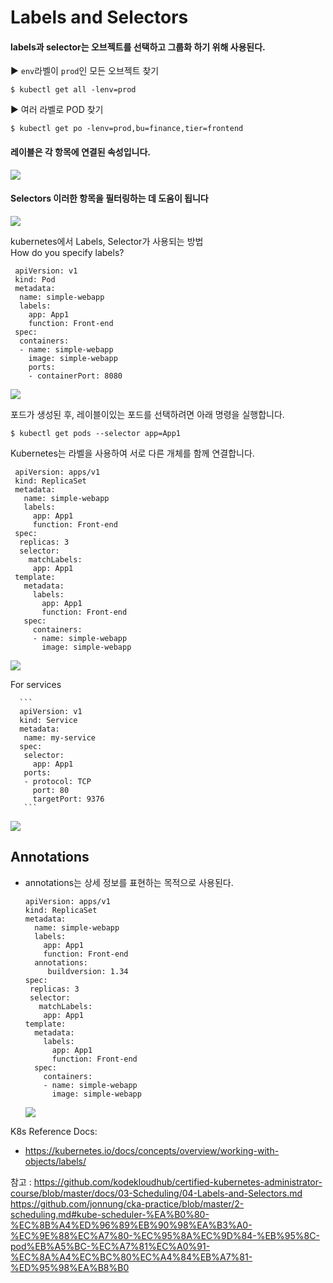 # Labels and Selectors

#### labels과 selector는 오브젝트를 선택하고 그룹화 하기 위해 사용된다.

▶︎ `env`라벨이 `prod`인 모든 오브젝트 찾기
```shell
$ kubectl get all -lenv=prod
```

▶︎ 여러 라벨로 POD 찾기
```shell
$ kubectl get po -lenv=prod,bu=finance,tier=frontend
```
  
#### 레이블은 각 항목에 연결된 속성입니다.

  <img src = https://github.com/kodekloudhub/certified-kubernetes-administrator-course/blob/master/images/labels-ckc.PNG>
  
#### Selectors 이러한 항목을 필터링하는 데 도움이 됩니다
 
  <img src = https://github.com/kodekloudhub/certified-kubernetes-administrator-course/blob/master/images/sl.PNG>
  
kubernetes에서 Labels, Selector가 사용되는 방법  
How do you specify labels?
   ```
    apiVersion: v1
    kind: Pod
    metadata:
     name: simple-webapp
     labels:
       app: App1
       function: Front-end
    spec:
     containers:
     - name: simple-webapp
       image: simple-webapp
       ports:
       - containerPort: 8080
   ```
 <img src = https://github.com/kodekloudhub/certified-kubernetes-administrator-course/blob/master/images/lpod.PNG>
 
포드가 생성된 후, 레이블이있는 포드를 선택하려면 아래 명령을 실행합니다.
```
$ kubectl get pods --selector app=App1
```

Kubernetes는 라벨을 사용하여 서로 다른 개체를 함께 연결합니다.
   ```
    apiVersion: apps/v1
    kind: ReplicaSet
    metadata:
      name: simple-webapp
      labels:
        app: App1
        function: Front-end
    spec:
     replicas: 3
     selector:
       matchLabels:
        app: App1
    template:
      metadata:
        labels:
          app: App1
          function: Front-end
      spec:
        containers:
        - name: simple-webapp
          image: simple-webapp   
   ```

  <img src = https://github.com/kodekloudhub/certified-kubernetes-administrator-course/blob/master/images/lrs.PNG>

For services
 
      ```
      apiVersion: v1
      kind: Service
      metadata:
       name: my-service
      spec:
       selector:
         app: App1
       ports:
       - protocol: TCP
         port: 80
         targetPort: 9376 
       ```
  <img src = https://github.com/kodekloudhub/certified-kubernetes-administrator-course/blob/master/images/lrs1.PNG>
  
## Annotations
- annotations는 상세 정보를 표현하는 목적으로 사용된다.
    ```
    apiVersion: apps/v1
    kind: ReplicaSet
    metadata:
      name: simple-webapp
      labels:
        app: App1
        function: Front-end
      annotations:
         buildversion: 1.34
    spec:
     replicas: 3
     selector:
       matchLabels:
        app: App1
    template:
      metadata:
        labels:
          app: App1
          function: Front-end
      spec:
        containers:
        - name: simple-webapp
          image: simple-webapp   
    ```
  <img src = https://github.com/kodekloudhub/certified-kubernetes-administrator-course/blob/master/images/annotations.PNG>

K8s Reference Docs:
- https://kubernetes.io/docs/concepts/overview/working-with-objects/labels/

참고 : https://github.com/kodekloudhub/certified-kubernetes-administrator-course/blob/master/docs/03-Scheduling/04-Labels-and-Selectors.md
https://github.com/jonnung/cka-practice/blob/master/2-scheduling.md#kube-scheduler-%EA%B0%80-%EC%8B%A4%ED%96%89%EB%90%98%EA%B3%A0-%EC%9E%88%EC%A7%80-%EC%95%8A%EC%9D%84-%EB%95%8C-pod%EB%A5%BC-%EC%A7%81%EC%A0%91-%EC%8A%A4%EC%BC%80%EC%A4%84%EB%A7%81-%ED%95%98%EA%B8%B0
